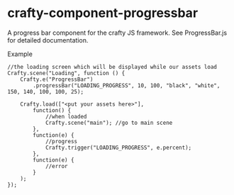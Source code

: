 crafty-component-progressbar
============================

A progress bar component for the crafty JS framework. See ProgressBar.js for detailed documentation.

Example

	//the loading screen which will be displayed while our assets load
	Crafty.scene("Loading", function () {
		Crafty.e("ProgressBar")
			.progressBar("LOADING_PROGRESS", 10, 100, "black", "white", 150, 140, 100, 100, 25);
		
		Crafty.load(["<put your assets here>"],
			function() {
				//when loaded
				Crafty.scene("main"); //go to main scene
			},
			function(e) {
				//progress
				Crafty.trigger("LOADING_PROGRESS", e.percent);
			},
			function(e) {
				//error
			}
		);
	});
